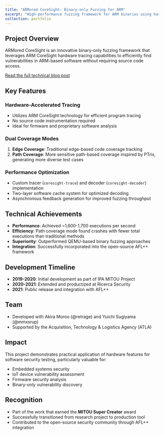 ```yaml
---
title: "ARMored CoreSight: Binary-only Fuzzing for ARM"
excerpt: "High-performance fuzzing framework for ARM binaries using hardware tracing features, developed during MITOU Project and productized at Ricerca Security<br/>"
collection: portfolio
---
```


## Project Overview

ARMored CoreSight is an innovative binary-only fuzzing framework that leverages ARM CoreSight hardware tracing capabilities to efficiently find vulnerabilities in ARM-based software without requiring source code access.

[Read the full technical blog post](https://ricercasecurity.blogspot.com/2021/11/armored-coresight-towards-efficient.html)

## Key Features

### Hardware-Accelerated Tracing
- Utilizes ARM CoreSight technology for efficient program tracing
- No source code instrumentation required
- Ideal for firmware and proprietary software analysis

### Dual Coverage Modes
1. **Edge Coverage**: Traditional edge-based code coverage tracking
2. **Path Coverage**: More sensitive path-based coverage inspired by PTrix, generating more diverse test cases

### Performance Optimization
- Custom tracer (`coresight-trace`) and decoder (`coresight-decoder`) implementation
- Two-layer software cache system for optimized decoding
- Asynchronous feedback generation for improved fuzzing throughput

## Technical Achievements

- **Performance**: Achieved ~1,600-1,700 executions per second
- **Efficiency**: Path coverage mode found crashes with fewer total executions than traditional methods
- **Superiority**: Outperformed QEMU-based binary fuzzing approaches
- **Integration**: Successfully incorporated into the open-source AFL++ framework

## Development Timeline

- **2019-2020**: Initial development as part of IPA MITOU Project
- **2020-2021**: Extended and productized at Ricerca Security
- **2021**: Public release and integration with AFL++

## Team

- Developed with Akira Moroo (@retrage) and Yuichi Sugiyama (@mmxsrup)
- Supported by the Acquisition, Technology & Logistics Agency (ATLA)

## Impact

This project demonstrates practical application of hardware features for software security testing, particularly valuable for:
- Embedded systems security
- IoT device vulnerability assessment
- Firmware security analysis
- Binary-only vulnerability discovery

## Recognition

- Part of the work that earned the **MITOU Super Creator** award
- Successfully transitioned from research project to production tool
- Contributed to the open-source security community through AFL++ integration